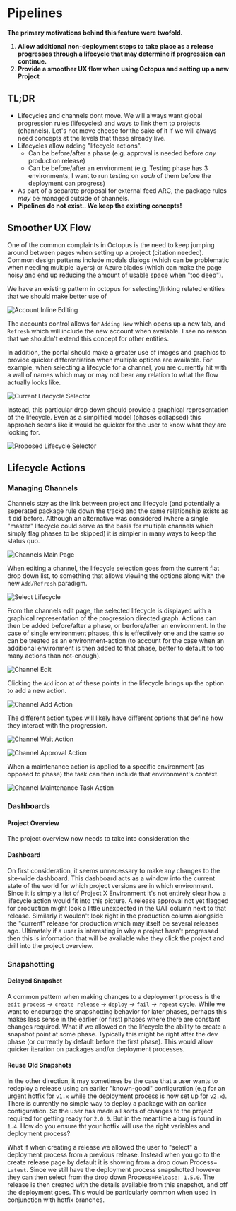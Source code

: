 # Pipelines

**The primary motivations behind this feature were twofold.**
1. **Allow additional non-deployment steps to take place as a release progresses through a lifecycle that may determine if progression can continue.**
2. **Provide a smoother UX flow when using Octopus and setting up a new Project**

## TL;DR

- Lifecycles and channels dont move. We will always want global progression rules (lifecycles) and ways to link them to projects (channels). Let's not move cheese for the sake of it if we will always need concepts at the levels that these already live.
- Lifecycles allow adding "lifecycle actions".
    -  Can be before/after a phase (e.g. approval is needed before _any_ production release)
    -  Can be before/after an environment (e.g. Testing phase has 3 environments, I want to run testing on _each_ of them before the deployment can progress)
- As part of a separate proposal for external feed ARC, the package rules _may_ be managed outside of channels.
-  **Pipelines do not exist.. We keep the existing concepts!**

## Smoother UX Flow
One of the common complaints in Octopus is the need to keep jumping around between pages when setting up a project (citation needed). Common design patterns include modals dialogs (which can be problematic when needing multiple layers) or Azure blades (which can make the page noisy and end up reducing the amount of usable space when "too deep").

We have an existing pattern in octopus for selecting\linking related entities that we should make better use of

![Account Inline Editing](account_inline_edit.png)

The accounts control allows for `Adding New` which opens up a new tab, and `Refresh` which will include the new account when available. I see no reason that we shouldn't extend this concept for other entities.

In addition, the portal should make a greater use of images and graphics to provide quicker differentiation when multiple options are available. For example, when selecting a lifecycle for a channel, you are currently hit with a wall of names which may or may not bear any relation to what the flow actually looks like.

![Current Lifecycle Selector](lifecycle_selector_current.png)

Instead, this particular drop down should provide a graphical representation of the lifecycle. Even as a simplified model (phases collapsed) this approach seems like it would be quicker for the user to know what they are looking for.

![Proposed Lifecycle Selector](lifecycle_selector_proposed.png)

## Lifecycle Actions

### Managing Channels
Channels stay as the link between project and lifecycle (and potentially a seperated package rule down the track) and the same relationship exists as it did before. Although an alternative was considered (where a single "master" lifecycle could serve as the basis for multiple channels which simply flag phases to be skipped) it is simpler in many ways to keep the status quo.

![Channels Main Page](channels_main.png)

When editing a channel, the lifecycle selection goes from the current flat drop down list, to something that allows viewing the options along with the new `Add/Refresh` paradigm.

![Select Lifecycle](channel_select_lifecycle.png)

From the channels edit page, the selected lifecycle is displayed with a graphical representation of the progression directed graph. Actions can then be added before/after a phase, or berfore/after an environment. In the case of single environment phases, this is effectively one and the same so can be treated as an environment-action (to account for the case when an additional environment is then added to that phase, better to default to too many actions than not-enough).

![Channel Edit](channel_edit.png)

Clicking the `Add` icon at of these points in the lifecycle brings up the option to add a new action. 

![Channel Add Action](channel_action_add.png)

The different action types will likely have different options that define how they interact with the progression.

![Channel Wait Action](channel_action_wait.png)

![Channel Approval Action](channel_action_approval.png)

When a maintenance action is applied to a specific environment (as opposed to phase) the task can then include that environment's context.

![Channel Maintenance Task Action](channel_action_maintenance.png)


### Dashboards
#### Project Overview
The project overview now needs to take into consideration the 

#### Dashboard
On first consideration, it seems unnecessary to make any changes to the site-wide dashboard. This dashboard acts as a window into the current state of the world for which project versions are in which environment. Since it is simply a list of Project X Environment it's not entirely clear how a lifecycle action would fit into this picture.
A release approval not yet flagged for production might look a little unexpected in the UAT column next to that release. Similarly it wouldn't look right in the production column alongside the "current" release for production which may itself be several releases ago. Ultimately if a user is interesting in why a project hasn't progressed then this is information that will be available whe they click the project and drill into the project overview.

### Snapshotting

#### Delayed Snapshot
A common pattern when making changes to a deployment process is the `edit process` -> `create release` -> `deploy` -> `fail` -> `repeat` cycle. While we want to encourage the snapshotting behavior for later phases, perhaps this makes less sense in the earlier (or first) phases where there are constant changes required. What if we allowed on the lifecycle the ability to create a snapshot point at some phase. Typically this might be right after the dev phase (or currently by default before the first phase). This would allow quicker iteration on packages and/or deployment processes.

#### Reuse Old Snapshots
In the other direction, it may sometimes be the case that a user wants to redeploy a release using an earlier "known-good" configuration (e.g for an urgent hotfix for `v1.x` while the deployment process is now set up for `v2.x`). There is currently no simple way to deploy a package with an earlier configuration.  So the user has made all sorts of changes to the project required for getting ready for `2.0.0`. But in the meantime a bug is found in `1.4`. How do you ensure tht your hotfix will use the right variables and deployment process?

What if when creating a release we allowed the user to "select" a deployment process from a previous release. Instead when you go to the create release page by default it is showing from a drop down Process= `Latest`. Since we still have the deployment process snapshotted however they can then select from the drop down Process=`Release: 1.5.0`. The release is then created with the details available from this snapshot, and off the deployment goes. This would be particularly common when used in conjunction with hotfix branches.